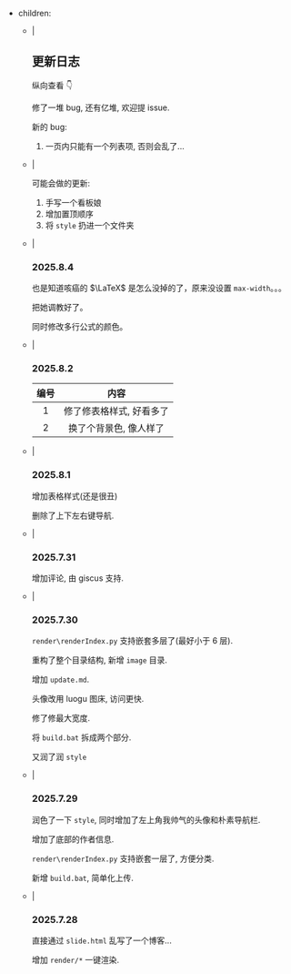 - children:
    - |
        ## 更新日志

        纵向查看 👇

        修了一堆 bug, 还有亿堆, 欢迎提 issue.

        新的 bug:

        1. 一页内只能有一个列表项, 否则会乱了...

    - |

        可能会做的更新:

        1. 手写一个看板娘
        2. 增加置顶顺序
        3. 将 `style` 扔进一个文件夹

    - |

        ### 2025.8.4

        也是知道咳癌的 $\LaTeX$ 是怎么没掉的了，原来没设置 `max-width`。。。

        把她调教好了。

        同时修改多行公式的颜色。

    - |

        ### 2025.8.2

        | 编号  |           内容           |
        | :---: | :----------------------: |
        |   1   | 修了修表格样式, 好看多了 |
        |   2   |  换了个背景色, 像人样了  |

    - |

        ### 2025.8.1

        增加表格样式(还是很丑)

        删除了上下左右键导航.

    - |

        ### 2025.7.31

        增加评论, 由 giscus 支持.

    - |
        ### 2025.7.30

        `render\renderIndex.py` 支持嵌套多层了(最好小于 6 层).

        重构了整个目录结构, 新增 `image` 目录.

        增加 `update.md`.

        头像改用 luogu 图床, 访问更快.

        修了修最大宽度.

        将 `build.bat` 拆成两个部分.

        又润了润 `style`

    - |
        ### 2025.7.29

        润色了一下 `style`, 同时增加了左上角我帅气的头像和朴素导航栏.

        增加了底部的作者信息.

        `render\renderIndex.py` 支持嵌套一层了, 方便分类.

        新增 `build.bat`, 简单化上传.

    - |
        ### 2025.7.28

        直接通过 `slide.html` 乱写了一个博客...

        增加 `render/*` 一键渲染.
